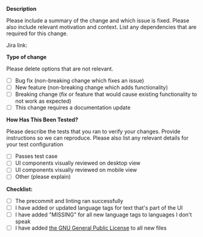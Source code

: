 **Description**

Please include a summary of the change and which issue is fixed. Please also include relevant motivation and context. List any dependencies that are required for this change.

Jira link:

**Type of change**

Please delete options that are not relevant.

- [ ] Bug fix (non-breaking change which fixes an issue)
- [ ] New feature (non-breaking change which adds functionality)
- [ ] Breaking change (fix or feature that would cause existing functionality to not work as expected)
- [ ] This change requires a documentation update

**How Has This Been Tested?**

Please describe the tests that you ran to verify your changes. Provide instructions so we can reproduce. Please also list any relevant details for your test configuration

- [ ] Passes test case
- [ ] UI components visually reviewed on desktop view
- [ ] UI components visually reviewed on mobile view
- [ ] Other (please explain)

**Checklist:**

- [ ] The precommit and linting ran successfully
- [ ] I have added or updated language tags for text that's part of the UI
- [ ] I have added "MISSING" for all new language tags to languages I don't speak
- [ ] I have added [the GNU General Public License](https://lite-farm.atlassian.net/l/cp/BT0Dd7WW) to all new files
